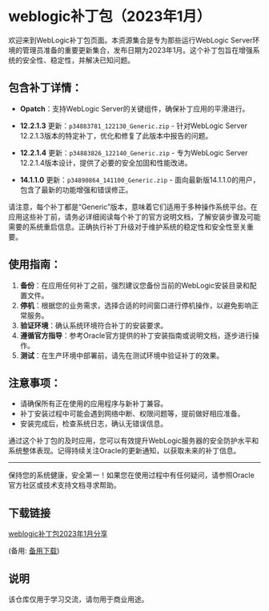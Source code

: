 # weblogic补丁包（2023年1月）

欢迎来到WebLogic补丁包页面。本资源集合是专为那些运行WebLogic Server环境的管理员准备的重要更新集合，发布日期为2023年1月。这个补丁包旨在增强系统的安全性、稳定性，并解决已知问题。

## 包含补丁详情：

- **Opatch**：支持WebLogic Server的关键组件，确保补丁应用的平滑进行。
  
- **12.2.1.3** 更新：`p34883781_122130_Generic.zip` - 针对WebLogic Server 12.2.1.3版本的特定补丁，优化和修复了此版本中报告的问题。

- **12.2.1.4** 更新：`p34883826_122140_Generic.zip` - 专为WebLogic Server 12.2.1.4版本设计，提供了必要的安全加固和性能改进。

- **14.1.1.0** 更新：`p34890864_141100_Generic.zip` - 面向最新版14.1.1.0的用户，包含了最新的功能增强和错误修正。

请注意，每个补丁都是“Generic”版本，意味着它们适用于多种操作系统平台。在应用这些补丁前，请务必详细阅读每个补丁的官方说明文档，了解安装步骤及可能需要的系统重启信息。正确执行补丁升级对于维护系统的稳定性和安全性至关重要。

## 使用指南：
1. **备份**：在应用任何补丁之前，强烈建议您备份当前的WebLogic安装目录和配置文件。
2. **停机**：根据您的业务需求，选择合适的时间窗口进行停机操作，以避免影响正常服务。
3. **验证环境**：确认系统环境符合补丁的安装要求。
4. **遵循官方指导**：参考Oracle官方提供的补丁安装指南或说明文档，逐步进行操作。
5. **测试**：在生产环境中部署前，请先在测试环境中验证补丁的效果。

## 注意事项：
- 请确保所有正在使用的应用程序与新补丁兼容。
- 补丁安装过程中可能会遇到网络中断、权限问题等，提前做好相应准备。
- 安装完成后，检查系统日志，确认无错误信息。

通过这个补丁包的及时应用，您可以有效提升WebLogic服务器的安全防护水平和系统整体表现。记得持续关注Oracle的更新通知，以获取未来的补丁信息。

---

保持您的系统健康，安全第一！如果您在使用过程中有任何疑问，请参照Oracle官方社区或技术支持文档寻求帮助。

## 下载链接
[weblogic补丁包2023年1月分享](https://pan.quark.cn/s/ac24f51d1a7d) 

(备用: [备用下载](https://pan.baidu.com/s/18_lK7KURpsEKfjBI-_0fPg?pwd=1234))

## 说明

该仓库仅用于学习交流，请勿用于商业用途。
